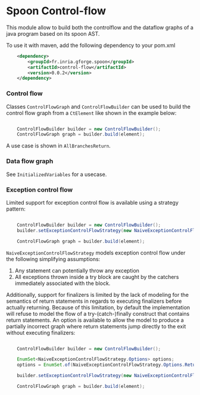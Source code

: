 # Spoon Control-flow

This module allow to build both the controlflow and the dataflow graphs of a java program based on its spoon AST.

To use it with maven, add the following dependency to your pom.xml

```xml
    <dependency>
        <groupId>fr.inria.gforge.spoon</groupId>
        <artifactId>control-flow</artifactId>
        <version>0.0.2</version>
    </dependency>
```

### Control flow

Classes `ControlFlowGraph` and `ControlFlowBuilder` can be used to build the control flow graph from a `CtElement` like shown in the example below:

```java

    ControlFlowBuilder builder = new ControlFlowBuilder();
    ControlFlowGraph graph = builder.build(element);

```

A use case is shown in `AllBranchesReturn`.

### Data flow graph

See `InitializedVariables` for a usecase.

### Exception control flow

Limited support for exception control flow is available using a strategy pattern:

```java

    ControlFlowBuilder builder = new ControlFlowBuilder();
    builder.setExceptionControlFlowStrategy(new NaiveExceptionControlFlowStrategy());

    ControlFlowGraph graph = builder.build(element);

```

`NaiveExceptionControlFlowStrategy` models exception control flow under the following simplifying
assumptions:

1. Any statement can potentially throw any exception
2. All exceptions thrown inside a try block are caught by the catchers immediately associated with
the block.

Additionally, support for finalizers is limited by the lack of modeling for the semantics of return
statements in regards to executing finalizers before actually returning. Because of this limitation,
by default the implementation will refuse to model the flow of a try-(catch-)finally construct that
contains return statements. An option is available to allow the model to produce a partially 
incorrect graph where return statements jump directly to the exit without executing finalizers:

```java

    ControlFlowBuilder builder = new ControlFlowBuilder();

    EnumSet<NaiveExceptionControlFlowStrategy.Options> options;
    options = EnumSet.of(NaiveExceptionControlFlowStrategy.Options.ReturnWithoutFinalizers);

    builder.setExceptionControlFlowStrategy(new NaiveExceptionControlFlowStrategy(options));

    ControlFlowGraph graph = builder.build(element);

```
